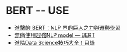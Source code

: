 # BERT -- USE

* [進擊的 BERT：NLP 界的巨人之力與遷移學習](https://leemeng.tw/attack_on_bert_transfer_learning_in_nlp.html)
* [無痛使用超強NLP model — BERT](https://axk51013.medium.com/%E5%BF%AB%E9%80%9F%E4%BD%BF%E7%94%A8%E8%B6%85%E5%BC%B7nlp-model-bert-db9c2a331b0f)
* [進階Data Science技巧大全！目錄](https://axk51013.medium.com/%E9%80%B2%E9%9A%8Edata-science%E6%8A%80%E5%B7%A7%E5%A4%A7%E5%85%A8-%E7%9B%AE%E9%8C%84-9f39ef7b04a3)


